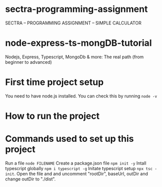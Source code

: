 # sectra-programming-assignment
SECTRA – PROGRAMMING  ASSIGNMENT – SIMPLE CALCULATOR

# node-express-ts-mongDB-tutorial
Nodejs, Express, Typescript, MongoDb &amp; more: The real path (from beginner to advanced)

# First time project setup
You need to have node.js installed. You can check this by running `node -v`

# How to run the project

# Commands used to set up this project
Run a file `node FILENAME`
Create a package.json file `npm init -y`
Intall typescript globally `npm i typescript -g`
Initate typescript setup `npx tsc -init`. Open the file and and uncomment "rootDir", baseUrl, outDir and change outDir to "./dist".